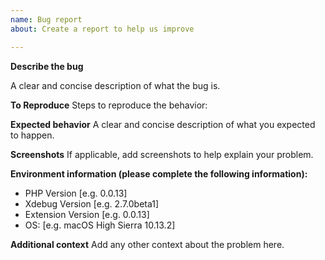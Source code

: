 ```yaml
---
name: Bug report
about: Create a report to help us improve

---
```


**Describe the bug**

A clear and concise description of what the bug is.

**To Reproduce**
Steps to reproduce the behavior:

**Expected behavior**
A clear and concise description of what you expected to happen.

**Screenshots**
If applicable, add screenshots to help explain your problem.

**Environment information (please complete the following information):**
 - PHP Version [e.g. 0.0.13]
 - Xdebug Version [e.g. 2.7.0beta1]
 - Extension Version [e.g. 0.0.13]
 - OS: [e.g. macOS High Sierra 10.13.2]

**Additional context**
Add any other context about the problem here.